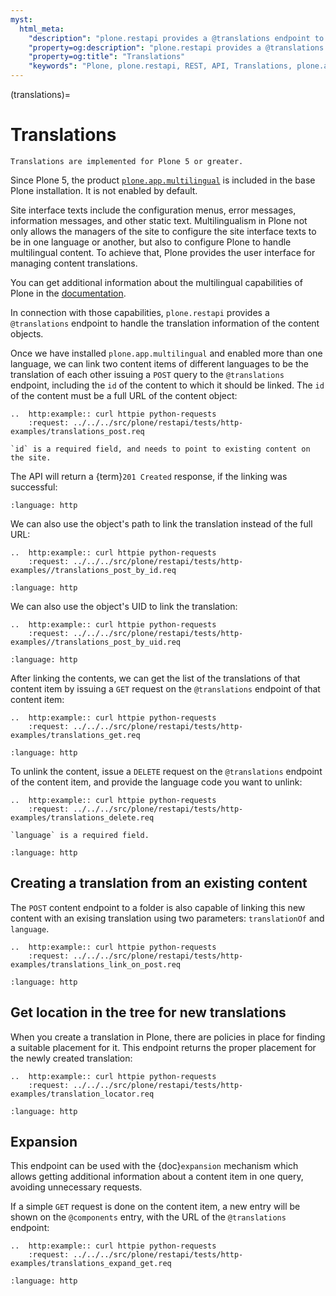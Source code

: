 ```yaml
---
myst:
  html_meta:
    "description": "plone.restapi provides a @translations endpoint to handle the translation information of the content objects."
    "property=og:description": "plone.restapi provides a @translations endpoint to handle the translation information of the content objects."
    "property=og:title": "Translations"
    "keywords": "Plone, plone.restapi, REST, API, Translations, plone.app.multilingual, multilingual"
---
```


(translations)=

# Translations

```{note}
Translations are implemented for Plone 5 or greater.
```

Since Plone 5, the product [`plone.app.multilingual`](https://pypi.org/project/plone.app.multilingual/) is included in the base Plone installation.
It is not enabled by default.

Site interface texts include the configuration menus, error messages, information messages, and other static text.
Multilingualism in Plone not only allows the managers of the site to configure the site interface texts to be in one language or another, but also to configure Plone to handle multilingual content.
To achieve that, Plone provides the user interface for managing content translations.

You can get additional information about the multilingual capabilities of Plone in the [documentation](https://5.docs.plone.org/develop/plone/i18n/translating_content.html).

In connection with those capabilities, `plone.restapi` provides a `@translations` endpoint to handle the translation information of the content objects.

Once we have installed `plone.app.multilingual` and enabled more than one language, we can link two content items of different languages to be the translation of each other issuing a `POST` query to the `@translations` endpoint, including the `id` of the content to which it should be linked.
The `id` of the content must be a full URL of the content object:

```{eval-rst}
..  http:example:: curl httpie python-requests
    :request: ../../../src/plone/restapi/tests/http-examples/translations_post.req
```

```{note}
`id` is a required field, and needs to point to existing content on the site.
```

The API will return a {term}`201 Created` response, if the linking was successful:

```{literalinclude} ../../../src/plone/restapi/tests/http-examples/translations_post.resp
:language: http
```

We can also use the object's path to link the translation instead of the full URL:

```{eval-rst}
..  http:example:: curl httpie python-requests
    :request: ../../../src/plone/restapi/tests/http-examples//translations_post_by_id.req
```

```{literalinclude} ../../../src/plone/restapi/tests/http-examples//translations_post_by_id.resp
:language: http
```

We can also use the object's UID to link the translation:

```{eval-rst}
..  http:example:: curl httpie python-requests
    :request: ../../../src/plone/restapi/tests/http-examples//translations_post_by_uid.req
```

```{literalinclude} ../../../src/plone/restapi/tests/http-examples//translations_post_by_id.resp
:language: http
```

After linking the contents, we can get the list of the translations of that content item by issuing a `GET` request on the `@translations` endpoint of that content item:

```{eval-rst}
..  http:example:: curl httpie python-requests
    :request: ../../../src/plone/restapi/tests/http-examples/translations_get.req
```

```{literalinclude} ../../../src/plone/restapi/tests/http-examples/translations_get.resp
:language: http
```

To unlink the content, issue a `DELETE` request on the `@translations` endpoint of the content item, and provide the language code you want to unlink:

```{eval-rst}
..  http:example:: curl httpie python-requests
    :request: ../../../src/plone/restapi/tests/http-examples/translations_delete.req
```

```{note}
`language` is a required field.
```

```{literalinclude} ../../../src/plone/restapi/tests/http-examples/translations_delete.resp
:language: http
```


## Creating a translation from an existing content

The `POST` content endpoint to a folder is also capable of linking this new content with an
exising translation using two parameters: `translationOf` and `language`.

```{eval-rst}
..  http:example:: curl httpie python-requests
    :request: ../../../src/plone/restapi/tests/http-examples/translations_link_on_post.req
```

```{literalinclude} ../../../src/plone/restapi/tests/http-examples/translations_link_on_post.resp
:language: http
```


## Get location in the tree for new translations

When you create a translation in Plone, there are policies in place for finding a suitable placement for it.
This endpoint returns the proper placement for the newly created translation:

```{eval-rst}
..  http:example:: curl httpie python-requests
    :request: ../../../src/plone/restapi/tests/http-examples/translation_locator.req
```

```{literalinclude} ../../../src/plone/restapi/tests/http-examples/translation_locator.resp
:language: http
```


## Expansion

This endpoint can be used with the {doc}`expansion` mechanism which allows getting additional information about a content item in one query, avoiding unnecessary requests.

If a simple `GET` request is done on the content item, a new entry will be shown on the `@components` entry, with the URL of the `@translations` endpoint:

```{eval-rst}
..  http:example:: curl httpie python-requests
    :request: ../../../src/plone/restapi/tests/http-examples/translations_expand_get.req
```

```{literalinclude} ../../../src/plone/restapi/tests/http-examples/translations_expand_get.resp
:language: http
```
